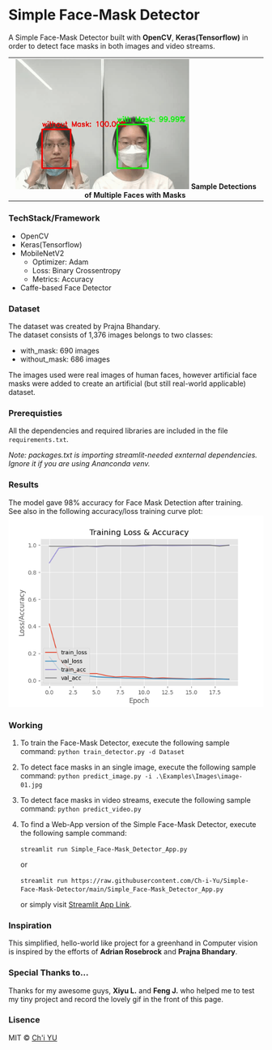 # Simple Face-Mask Detector
A Simple Face-Mask Detector built with **OpenCV**, **Keras(Tensorflow)** in order to detect face masks in both images and video streams.<br>

<table>
    <tr>
    <td style='text-align:center;'>
        <img src=".\Readme-Image\masked_girls.gif"
             style='width:70%;'> <b> Sample Detections of Multiple Faces with Masks </b><img>
    </td>
    </tr>
</table>

### TechStack/Framework
- OpenCV
- Keras(Tensorflow)
- MobileNetV2
    - Optimizer: Adam
    - Loss: Binary Crossentropy
    - Metrics: Accuracy
- Caffe-based Face Detector

### Dataset
The dataset was created by Prajna Bhandary.<br>
The dataset consists of 1,376 images belongs to two classes:<br>

- with_mask: 690 images<br>
- without_mask: 686 images<br>

The images used were real images of human faces, however artificial face masks were added to create an artificial (but still real-world applicable) dataset.

### Prerequisties
All the dependencies and required libraries are included in the file `requirements.txt`.

*Note: packages.txt is importing streamlit-needed exnternal dependencies. Ignore it if you are using Ananconda venv.*

### Results
The model gave 98% accuracy for Face Mask Detection after training.<br>
See also in the following accuracy/loss training curve plot:
<img src="./Plots/plot.png">

### Working
1. To train the Face-Mask Detector, execute the following sample command:
   `python train_detector.py -d Dataset`
2. To detect face masks in an single image, execute the following sample command:
   `python predict_image.py -i .\Examples\Images\image-01.jpg`
3. To detect face masks in video streams, execute the following sample command:
   `python predict_video.py`
4. To find a Web-App version of the Simple Face-Mask Detector, execute the following sample command:
   
   `streamlit run Simple_Face-Mask_Detector_App.py`
   
   or
   
   `streamlit run https://raw.githubusercontent.com/Ch-i-Yu/Simple-Face-Mask-Detector/main/Simple_Face-Mask_Detector_App.py`
   
   
   or simply visit [Streamlit App Link](https://share.streamlit.io/ch-i-yu/simple-face-mask-detector/main/Simple_Face-Mask_Detector_App.py).

### Inspiration
This simplified, hello-world like project for a greenhand in Computer vision is inspired by the efforts of **Adrian Rosebrock** and **Prajna Bhandary**.

### Special Thanks to...
Thanks for my awesome guys, **Xiyu L.** and **Feng J.** who helped me to test my tiny project and record the lovely gif in the front of this page.

### Lisence

MIT © [Ch'i YU](https://github.com/Ch-i-Yu)